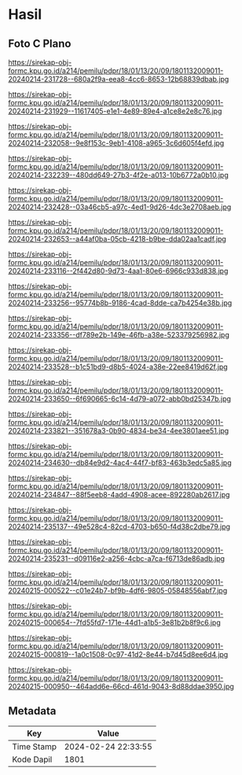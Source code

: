 # Hasil

## Foto C Plano

https://sirekap-obj-formc.kpu.go.id/a214/pemilu/pdpr/18/01/13/20/09/1801132009011-20240214-231728--680a2f9a-eea8-4cc6-8653-12b68839dbab.jpg

https://sirekap-obj-formc.kpu.go.id/a214/pemilu/pdpr/18/01/13/20/09/1801132009011-20240214-231929--11617405-e1e1-4e89-89e4-a1ce8e2e8c76.jpg

https://sirekap-obj-formc.kpu.go.id/a214/pemilu/pdpr/18/01/13/20/09/1801132009011-20240214-232058--9e8f153c-9eb1-4108-a965-3c6d605f4efd.jpg

https://sirekap-obj-formc.kpu.go.id/a214/pemilu/pdpr/18/01/13/20/09/1801132009011-20240214-232239--480dd649-27b3-4f2e-a013-10b6772a0b10.jpg

https://sirekap-obj-formc.kpu.go.id/a214/pemilu/pdpr/18/01/13/20/09/1801132009011-20240214-232428--03a46cb5-a97c-4ed1-9d26-4dc3e2708aeb.jpg

https://sirekap-obj-formc.kpu.go.id/a214/pemilu/pdpr/18/01/13/20/09/1801132009011-20240214-232653--a44af0ba-05cb-4218-b9be-dda02aa1cadf.jpg

https://sirekap-obj-formc.kpu.go.id/a214/pemilu/pdpr/18/01/13/20/09/1801132009011-20240214-233116--2f442d80-9d73-4aa1-80e6-6966c933d838.jpg

https://sirekap-obj-formc.kpu.go.id/a214/pemilu/pdpr/18/01/13/20/09/1801132009011-20240214-233256--95774b8b-9186-4cad-8dde-ca7b4254e38b.jpg

https://sirekap-obj-formc.kpu.go.id/a214/pemilu/pdpr/18/01/13/20/09/1801132009011-20240214-233356--df789e2b-149e-46fb-a38e-523379256982.jpg

https://sirekap-obj-formc.kpu.go.id/a214/pemilu/pdpr/18/01/13/20/09/1801132009011-20240214-233528--b1c51bd9-d8b5-4024-a38e-22ee8419d62f.jpg

https://sirekap-obj-formc.kpu.go.id/a214/pemilu/pdpr/18/01/13/20/09/1801132009011-20240214-233650--6f690665-6c14-4d79-a072-abb0bd25347b.jpg

https://sirekap-obj-formc.kpu.go.id/a214/pemilu/pdpr/18/01/13/20/09/1801132009011-20240214-233821--351678a3-0b90-4834-be34-4ee3801aee51.jpg

https://sirekap-obj-formc.kpu.go.id/a214/pemilu/pdpr/18/01/13/20/09/1801132009011-20240214-234630--db84e9d2-4ac4-44f7-bf83-463b3edc5a85.jpg

https://sirekap-obj-formc.kpu.go.id/a214/pemilu/pdpr/18/01/13/20/09/1801132009011-20240214-234847--88f5eeb8-4add-4908-acee-892280ab2617.jpg

https://sirekap-obj-formc.kpu.go.id/a214/pemilu/pdpr/18/01/13/20/09/1801132009011-20240214-235137--49e528c4-82cd-4703-b650-f4d38c2dbe79.jpg

https://sirekap-obj-formc.kpu.go.id/a214/pemilu/pdpr/18/01/13/20/09/1801132009011-20240214-235231--d09116e2-a256-4cbc-a7ca-f6713de86adb.jpg

https://sirekap-obj-formc.kpu.go.id/a214/pemilu/pdpr/18/01/13/20/09/1801132009011-20240215-000522--c01e24b7-bf9b-4df6-9805-05848556abf7.jpg

https://sirekap-obj-formc.kpu.go.id/a214/pemilu/pdpr/18/01/13/20/09/1801132009011-20240215-000654--7fd55fd7-171e-44d1-a1b5-3e81b2b8f9c6.jpg

https://sirekap-obj-formc.kpu.go.id/a214/pemilu/pdpr/18/01/13/20/09/1801132009011-20240215-000819--1a0c1508-0c97-41d2-8e44-b7d45d8ee6d4.jpg

https://sirekap-obj-formc.kpu.go.id/a214/pemilu/pdpr/18/01/13/20/09/1801132009011-20240215-000950--464add6e-66cd-461d-9043-8d88ddae3950.jpg


## Metadata

| Key        | Value               |
| ---------- | ------------------- |
| Time Stamp | 2024-02-24 22:33:55 |
| Kode Dapil | 1801                |



